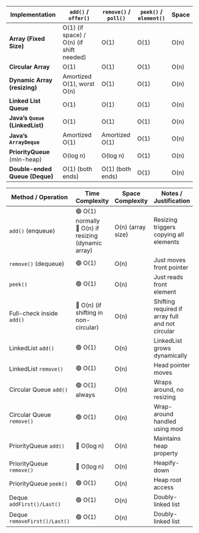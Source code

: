 | Implementation                  | `add()` / `offer()`                      | `remove()` / `poll()` | `peek()` / `element()` | Space |
| ------------------------------- | ---------------------------------------- | --------------------- | ---------------------- | ----- |
| **Array (Fixed Size)**          | O(1) (if space) / O(n) (if shift needed) | O(1)                  | O(1)                   | O(n)  |
| **Circular Array**              | O(1)                                     | O(1)                  | O(1)                   | O(n)  |
| **Dynamic Array (resizing)**    | Amortized O(1), worst O(n)               | O(1)                  | O(1)                   | O(n)  |
| **Linked List Queue**           | O(1)                                     | O(1)                  | O(1)                   | O(n)  |
| **Java’s `Queue` (LinkedList)** | O(1)                                     | O(1)                  | O(1)                   | O(n)  |
| **Java’s `ArrayDeque`**         | Amortized O(1)                           | Amortized O(1)        | O(1)                   | O(n)  |
| **PriorityQueue** (min-heap)    | O(log n)                                 | O(log n)              | O(1)                   | O(n)  |
| **Double-ended Queue (Deque)**  | O(1) (both ends)                         | O(1) (both ends)      | O(1)                   | O(n)  |



| **Method / Operation**       | **Time Complexity**                                       | **Space Complexity** | **Notes / Justification**                        |
| ---------------------------- | --------------------------------------------------------- | -------------------- | ------------------------------------------------ |
| `add()` (enqueue)            | 🟢 O(1) normally <br> 🔴 O(n) if resizing (dynamic array) | O(n) (array size)    | Resizing triggers copying all elements           |
| `remove()` (dequeue)         | 🟢 O(1)                                                   | O(n)                 | Just moves front pointer                         |
| `peek()`                     | 🟢 O(1)                                                   | O(n)                 | Just reads front element                         |
| Full-check inside `add()`    | 🔴 O(n) (if shifting in non-circular)                     | O(n)                 | Shifting required if array full and not circular |
| LinkedList `add()`           | 🟢 O(1)                                                   | O(n)                 | LinkedList grows dynamically                     |
| LinkedList `remove()`        | 🟢 O(1)                                                   | O(n)                 | Head pointer moves                               |
| Circular Queue `add()`       | 🟢 O(1) always                                            | O(n)                 | Wraps around, no resizing                        |
| Circular Queue `remove()`    | 🟢 O(1)                                                   | O(n)                 | Wrap-around handled using mod                    |
| PriorityQueue `add()`        | 🔶 O(log n)                                               | O(n)                 | Maintains heap property                          |
| PriorityQueue `remove()`     | 🔶 O(log n)                                               | O(n)                 | Heapify-down                                     |
| PriorityQueue `peek()`       | 🟢 O(1)                                                   | O(n)                 | Heap root access                                 |
| Deque `addFirst()/Last()`    | 🟢 O(1)                                                   | O(n)                 | Doubly-linked list                               |
| Deque `removeFirst()/Last()` | 🟢 O(1)                                                   | O(n)                 | Doubly-linked list                               |
